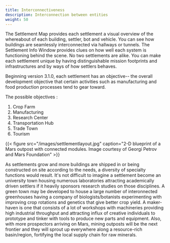 ```yaml
---
title: Interconnectiveness
description: Interconnection between entities
weight: 50
---
```


The Settlement Map provides each settlement a visual overview of the whereabout of each building, settler, bot and vehicle. You can see how buildings are seamlessly interconnected via hallways or tunnels. The Settlement Info Window provides clues on how well each system is functioning behind the scene. No two settlements are alike. You can make each settlement unique by having distinguishable mission footprints and infrastructures and by ways of how settlers behaves.

Beginning version 3.1.0, each settlement has an objective-- the overall development objective that certain activities such as manufacturing and food production processes tend to gear toward.

The possible objectives :
1. Crop Farm
2. Manufacturing
3. Research Center
4. Transportation Hub
5. Trade Town
6. Tourism

{{< figure src="/images/settlementlayout.jpg" caption="2-D blueprint of a Mars outpost with connected modules. Image courtesy of Georgi Petrov and Mars Foundation" >}}

As settlements grow and more buildings are shipped in or being constructed on site according to the needs, a diversity of specialty functions would result. It's not difficult to imagine a settlement become an university town housing numerous laboratories attracting academically driven settlers if it heavily sponsors research studies on those disciplines. A green town may be developed to house a large number of interonnected greenhouses having a company of biologists/botanists experimenting with improving crop rotations and genetics that give better crop yield. A maker-haven is one that consists of a lot of workshops with machineries providing high industrial throughput and attracting influx of creative individuals to prototype and tinker with tools to produce new parts and equipment. Also, with more prospectors arriving on Mars, mining outposts will be the next frontier and they will sprout up everywhere along a resource-rich basin/region, fortifying the local supply chain for raw minerals.